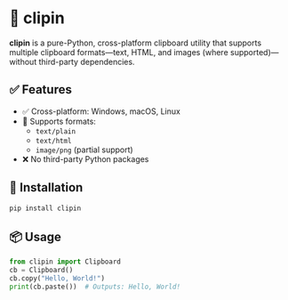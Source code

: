 # 🧠 clipin

**clipin** is a pure-Python, cross-platform clipboard utility that supports multiple clipboard formats—text, HTML, 
and images (where supported)—without third-party dependencies.

## ✅ Features

- ✅ Cross-platform: Windows, macOS, Linux
- 🧩 Supports formats:
  - `text/plain`
  - `text/html`
  - `image/png` (partial support)
- ❌ No third-party Python packages

## 🚀 Installation

```bash
pip install clipin
```
## 📦 Usage

```python
from clipin import Clipboard
cb = Clipboard()
cb.copy("Hello, World!")
print(cb.paste())  # Outputs: Hello, World!

